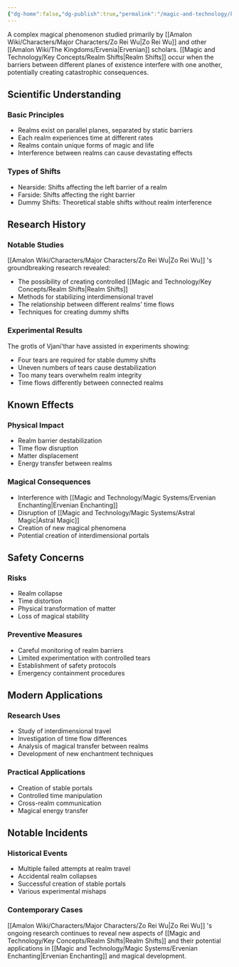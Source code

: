 ```yaml
---
{"dg-home":false,"dg-publish":true,"permalink":"/magic-and-technology/key-concepts/realm-shifts/","dgPassFrontmatter":true,"noteIcon":""}
---
```


A complex magical phenomenon studied primarily by [[Amalon Wiki/Characters/Major Characters/Zo Rei Wu\|Zo Rei Wu]] and other [[Amalon Wiki/The Kingdoms/Ervenia\|Ervenian]] scholars. [[Magic and Technology/Key Concepts/Realm Shifts\|Realm Shifts]] occur when the barriers between different planes of existence interfere with one another, potentially creating catastrophic consequences.

## Scientific Understanding

### Basic Principles
- Realms exist on parallel planes, separated by static barriers
- Each realm experiences time at different rates
- Realms contain unique forms of magic and life
- Interference between realms can cause devastating effects

### Types of Shifts
- Nearside: Shifts affecting the left barrier of a realm
- Farside: Shifts affecting the right barrier
- Dummy Shifts: Theoretical stable shifts without realm interference

## Research History

### Notable Studies
[[Amalon Wiki/Characters/Major Characters/Zo Rei Wu\|Zo Rei Wu]] 's groundbreaking research revealed:
- The possibility of creating controlled [[Magic and Technology/Key Concepts/Realm Shifts\|Realm Shifts]]
- Methods for stabilizing interdimensional travel
- The relationship between different realms' time flows
- Techniques for creating dummy shifts

### Experimental Results
The grotls of Vjani'thar have assisted in experiments showing:
- Four tears are required for stable dummy shifts
- Uneven numbers of tears cause destabilization
- Too many tears overwhelm realm integrity
- Time flows differently between connected realms

## Known Effects

### Physical Impact
- Realm barrier destabilization
- Time flow disruption
- Matter displacement
- Energy transfer between realms

### Magical Consequences
- Interference with [[Magic and Technology/Magic Systems/Ervenian Enchanting\|Ervenian Enchanting]]
- Disruption of [[Magic and Technology/Magic Systems/Astral Magic\|Astral Magic]]
- Creation of new magical phenomena
- Potential creation of interdimensional portals

## Safety Concerns

### Risks
- Realm collapse
- Time distortion
- Physical transformation of matter
- Loss of magical stability

### Preventive Measures
- Careful monitoring of realm barriers
- Limited experimentation with controlled tears
- Establishment of safety protocols
- Emergency containment procedures

## Modern Applications

### Research Uses
- Study of interdimensional travel
- Investigation of time flow differences
- Analysis of magical transfer between realms
- Development of new enchantment techniques

### Practical Applications
- Creation of stable portals
- Controlled time manipulation
- Cross-realm communication
- Magical energy transfer

## Notable Incidents

### Historical Events
- Multiple failed attempts at realm travel
- Accidental realm collapses
- Successful creation of stable portals
- Various experimental mishaps

### Contemporary Cases
[[Amalon Wiki/Characters/Major Characters/Zo Rei Wu\|Zo Rei Wu]] 's ongoing research continues to reveal new aspects of [[Magic and Technology/Key Concepts/Realm Shifts\|Realm Shifts]] and their potential applications in [[Magic and Technology/Magic Systems/Ervenian Enchanting\|Ervenian Enchanting]] and magical development.